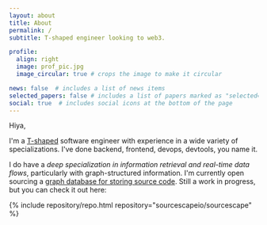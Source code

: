 ```yaml
---
layout: about
title: About
permalink: /
subtitle: T-shaped engineer looking to web3.

profile:
  align: right
  image: prof_pic.jpg
  image_circular: true # crops the image to make it circular

news: false  # includes a list of news items
selected_papers: false # includes a list of papers marked as "selected={true}"
social: true  # includes social icons at the bottom of the page
---
```


Hiya,

I'm a [T-shaped](https://en.wikipedia.org/wiki/T-shaped_skills) software engineer with experience in a wide variety of specializations. I've done backend, frontend, devops, devtools, you name it.

I do have a *deep specialization in information retrieval and real-time data flows*, particularly with graph-structured information. I'm currently open sourcing a [graph database for storing source code](https://docs.sourcescape.io). Still a work in progress, but you can check it out here:

{% include repository/repo.html repository="sourcescapeio/sourcescape" %}

